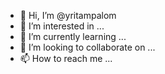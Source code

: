 - 👋 Hi, I’m @yritampalom
- 👀 I’m interested in ...
- 🌱 I’m currently learning ...
- 💞️ I’m looking to collaborate on ...
- 📫 How to reach me ...

<!---
yritampalom/yritampalom is a ✨ special ✨ repository because its `README.md` (this file) appears on your GitHub profile.
You can click the Preview link to take a look at your changes.
--->
